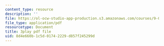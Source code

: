 ```yaml
---
content_type: resource
description: ''
file: https://ol-ocw-studio-app-production.s3.amazonaws.com/courses/9-04-sensory-systems-fall-2013/8d4e660b1c5d01742229d857f245299d_qubzQvNNaLI.pdf
file_type: application/pdf
resourcetype: Document
title: 3play pdf file
uid: 8d4e660b-1c5d-0174-2229-d857f245299d
---
```

